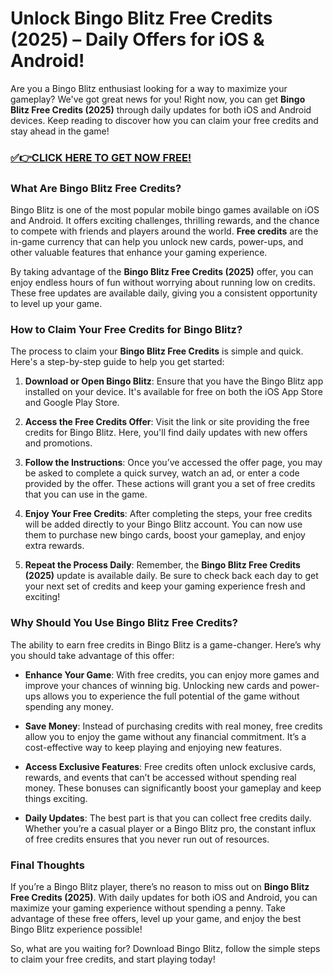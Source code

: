 # Unlock Bingo Blitz Free Credits (2025) – Daily Offers for iOS & Android!

Are you a Bingo Blitz enthusiast looking for a way to maximize your gameplay? We've got great news for you! Right now, you can get **Bingo Blitz Free Credits (2025)** through daily updates for both iOS and Android devices. Keep reading to discover how you can claim your free credits and stay ahead in the game!

### [✅👉CLICK HERE TO GET NOW FREE!](https://freeforyou.xyz/bingo/blitz/go/)

### What Are Bingo Blitz Free Credits?

Bingo Blitz is one of the most popular mobile bingo games available on iOS and Android. It offers exciting challenges, thrilling rewards, and the chance to compete with friends and players around the world. **Free credits** are the in-game currency that can help you unlock new cards, power-ups, and other valuable features that enhance your gaming experience.

By taking advantage of the **Bingo Blitz Free Credits (2025)** offer, you can enjoy endless hours of fun without worrying about running low on credits. These free updates are available daily, giving you a consistent opportunity to level up your game.

### How to Claim Your Free Credits for Bingo Blitz?

The process to claim your **Bingo Blitz Free Credits** is simple and quick. Here's a step-by-step guide to help you get started:

1. **Download or Open Bingo Blitz**: Ensure that you have the Bingo Blitz app installed on your device. It's available for free on both the iOS App Store and Google Play Store.

2. **Access the Free Credits Offer**: Visit the link or site providing the free credits for Bingo Blitz. Here, you'll find daily updates with new offers and promotions.

3. **Follow the Instructions**: Once you’ve accessed the offer page, you may be asked to complete a quick survey, watch an ad, or enter a code provided by the offer. These actions will grant you a set of free credits that you can use in the game.

4. **Enjoy Your Free Credits**: After completing the steps, your free credits will be added directly to your Bingo Blitz account. You can now use them to purchase new bingo cards, boost your gameplay, and enjoy extra rewards.

5. **Repeat the Process Daily**: Remember, the **Bingo Blitz Free Credits (2025)** update is available daily. Be sure to check back each day to get your next set of credits and keep your gaming experience fresh and exciting!

### Why Should You Use Bingo Blitz Free Credits?

The ability to earn free credits in Bingo Blitz is a game-changer. Here’s why you should take advantage of this offer:

- **Enhance Your Game**: With free credits, you can enjoy more games and improve your chances of winning big. Unlocking new cards and power-ups allows you to experience the full potential of the game without spending any money.
  
- **Save Money**: Instead of purchasing credits with real money, free credits allow you to enjoy the game without any financial commitment. It’s a cost-effective way to keep playing and enjoying new features.

- **Access Exclusive Features**: Free credits often unlock exclusive cards, rewards, and events that can’t be accessed without spending real money. These bonuses can significantly boost your gameplay and keep things exciting.

- **Daily Updates**: The best part is that you can collect free credits daily. Whether you’re a casual player or a Bingo Blitz pro, the constant influx of free credits ensures that you never run out of resources.

### Final Thoughts

If you’re a Bingo Blitz player, there’s no reason to miss out on **Bingo Blitz Free Credits (2025)**. With daily updates for both iOS and Android, you can maximize your gaming experience without spending a penny. Take advantage of these free offers, level up your game, and enjoy the best Bingo Blitz experience possible!

So, what are you waiting for? Download Bingo Blitz, follow the simple steps to claim your free credits, and start playing today!

